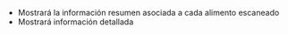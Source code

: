 * Mostrará la información resumen asociada a cada alimento escaneado
* Mostrará información detallada 
